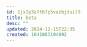```yaml
---
id: 1jx7p3z7th7p5vazbjduil9
title: beta
desc: ""
updated: 2024-12-15T22:35
created: 1641863194892
---
```


